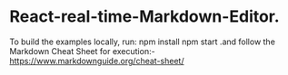 # React-real-time-Markdown-Editor.
To build the examples locally, run:  npm install  npm start .and follow the Markdown Cheat Sheet for execution:-https://www.markdownguide.org/cheat-sheet/ 
